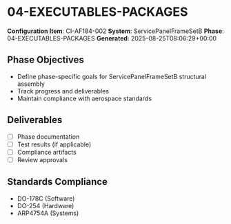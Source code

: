# 04-EXECUTABLES-PACKAGES

**Configuration Item**: CI-AF184-002
**System**: ServicePanelFrameSetB
**Phase**: 04-EXECUTABLES-PACKAGES
**Generated**: 2025-08-25T08:06:29+00:00

## Phase Objectives
- Define phase-specific goals for ServicePanelFrameSetB structural assembly
- Track progress and deliverables
- Maintain compliance with aerospace standards

## Deliverables
- [ ] Phase documentation
- [ ] Test results (if applicable)
- [ ] Compliance artifacts
- [ ] Review approvals

## Standards Compliance
- DO-178C (Software)
- DO-254 (Hardware)
- ARP4754A (Systems)

